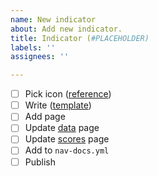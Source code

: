 ```yaml
---
name: New indicator
about: Add new indicator.
title: Indicator (#PLACEHOLDER)
labels: ''
assignees: ''

---
```


- [ ] Pick icon ([reference](https://fontawesome.com/search?o=r&m=free))
- [ ] Write ([template](https://docs.google.com/document/d/1O_fKZEkQUnmhxAEYmqxJ0W7cV4tdYh4ubdxI7oBA-bM/edit?usp=sharing))
- [ ] Add page
- [ ] Update [data](https://docs.scangov.org/data) page
- [ ] Update [scores](https://docs.scangov.org/scores) page
- [ ] Add to `nav-docs.yml`
- [ ] Publish
